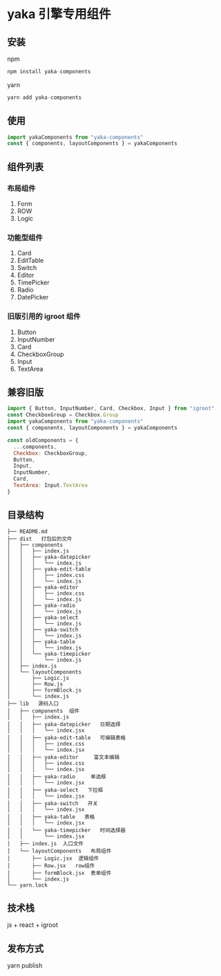 # yaka 引擎专用组件

## 安装

npm

```js
npm install yaka-components
```

yarn

```js
yarn add yaka-components
```

## 使用

```js
import yakaComponents from "yaka-components"
const { components, layoutComponents } = yakaComponents
```

## 组件列表

### 布局组件

1. Form
2. ROW
3. Logic

### 功能型组件

1. Card
2. EditTable
3. Switch
4. Editor
5. TimePicker
6. Radio
7. DatePicker

### 旧版引用的 igroot 组件

1. Button
2. InputNumber
3. Card
4. CheckboxGroup
5. Input
6. TextArea

## 兼容旧版

```js
import { Button, InputNumber, Card, Checkbox, Input } from "igroot"
const CheckboxGroup = Checkbox.Group
import yakaComponents from "yaka-components"
const { components, layoutComponents } = yakaComponents

const oldComponents = {
  ...components,
  Checkbox: CheckboxGroup,
  Button,
  Input,
  InputNumber,
  Card,
  TextArea: Input.TextArea
}
```

## 目录结构

```
├── README.md
├── dist   打包后的文件
│   ├── components
│   │   ├── index.js
│   │   ├── yaka-datepicker
│   │   │   └── index.js
│   │   ├── yaka-edit-table
│   │   │   ├── index.css
│   │   │   └── index.js
│   │   ├── yaka-editor
│   │   │   ├── index.css
│   │   │   └── index.js
│   │   ├── yaka-radio
│   │   │   └── index.js
│   │   ├── yaka-select
│   │   │   └── index.js
│   │   ├── yaka-switch
│   │   │   └── index.js
│   │   ├── yaka-table
│   │   │   └── index.js
│   │   └── yaka-timepicker
│   │       └── index.js
│   ├── index.js
│   └── layoutComponents
│       ├── Logic.js
│       ├── Row.js
│       ├── formBlock.js
│       └── index.js
├── lib   源码入口
│   ├── components  组件
│   │   ├── index.js
│   │   ├── yaka-datepicker   日期选择
│   │   │   └── index.jsx
│   │   ├── yaka-edit-table   可编辑表格
│   │   │   ├── index.css
│   │   │   └── index.jsx
│   │   ├── yaka-editor     富文本编辑
│   │   │   ├── index.css
│   │   │   └── index.jsx
│   │   ├── yaka-radio     单选框
│   │   │   └── index.jsx
│   │   ├── yaka-select   下拉框
│   │   │   └── index.jsx
│   │   ├── yaka-switch   开关
│   │   │   └── index.jsx
│   │   ├── yaka-table   表格
│   │   │   └── index.jsx
│   │   └── yaka-timepicker   时间选择器
│   │       └── index.jsx
│   ├── index.js  入口文件
│   └── layoutComponents   布局组件
│       ├── Logic.jsx  逻辑组件
│       ├── Row.jsx   row组件
│       ├── formBlock.jsx  表单组件
│       └── index.js
└── yarn.lock
```

## 技术栈

js + react + igroot

## 发布方式

yarn publish
